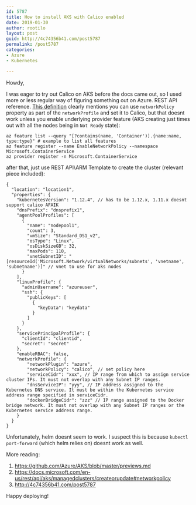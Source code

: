 ```yaml
---
id: 5787
title: How to install AKS with Calico enabled
date: 2019-01-30
author: rootilo
layout: post
guid: http://4c74356b41.com/post5787
permalink: /post5787
categories:
- Azure
- Kubernetes

---
```


Howdy,

I was eager to try out Calico on AKS before the docs came out, so I used more or less regular way of figuring something out on Azure. REST API reference. [This definition](https://docs.microsoft.com/en-us/rest/api/aks/managedclusters/createorupdate#networkpolicy) clearly mentions you can use `networkPolicy` property as part of the `networkProfile` and set it to Calico, but that doesnt work unless you enable underlying provider feature (AKS creating just times out with all the nodes being in `Not Ready` state):

```
az feature list --query "[?contains(name, 'Container')].{name:name, type:type}" # example to list all features
az feature register --name EnableNetworkPolicy --namespace Microsoft.ContainerService
az provider register -n Microsoft.ContainerService
```

after that, just use REST API\ARM Template to create the cluster (relevant piece included):

```
{
  "location": "location1",
  "properties": {
    "kubernetesVersion": "1.12.4", // has to be 1.12.x, 1.11.x doesnt support calico AFAIK
    "dnsPrefix": "dnsprefix1",
    "agentPoolProfiles": [
      {
        "name": "nodepool1",
        "count": 3,
        "vmSize": "Standard_DS1_v2",
        "osType": "Linux",
        "osDiskSizeGB": 32,
        "maxPods": 110,
        "vnetSubnetID": "[resourceId('Microsoft.Network/virtualNetworks/subnets', 'vnetname', 'subnetname')]" // vnet to use for aks nodes
      }
    ],
    "linuxProfile": {
      "adminUsername": "azureuser",
      "ssh": {
        "publicKeys": [
          {
            "keyData": "keydata"
          }
        ]
      }
    },
    "servicePrincipalProfile": {
      "clientId": "clientid",
      "secret": "secret"
    },
    "enableRBAC": false,
    "networkProfile": {
        "networkPlugin": "azure",
        "networkPolicy": "calico", // set policy here
        "serviceCidr": "xxx", // IP range from which to assign service cluster IPs. It must not overlap with any Subnet IP ranges.
        "dnsServiceIP": "yyy", // IP address assigned to the Kubernetes DNS service. It must be within the Kubernetes service address range specified in serviceCidr.
        "dockerBridgeCidr": "zzz" // IP range assigned to the Docker bridge network. It must not overlap with any Subnet IP ranges or the Kubernetes service address range.
    }
  }
}
```

Unfortunately, helm doesnt seem to work. I suspect this is because `kubectl port-forward` (which helm relies on) doesnt work as well.

More reading:  
1. https://github.com/Azure/AKS/blob/master/previews.md
2. https://docs.microsoft.com/en-us/rest/api/aks/managedclusters/createorupdate#networkpolicy
3. http://4c74356b41.com/post5787

Happy deploying!